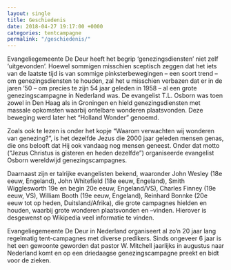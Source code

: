 ```yaml
---
layout: single
title: Geschiedenis
date: 2018-04-27 19:17:00 +0000
categories: tentcampagne
permalink: "/geschiedenis/"
---
```

Evangeliegemeente De Deur heeft het begrip ‘genezingsdiensten’ niet zelf ‘uitgevonden’. Hoewel sommigen misschien sceptisch zeggen dat het iets van de laatste tijd is van sommige pinksterbewegingen – een soort trend – om genezingsdiensten te houden, zal het u misschien verbazen dat er in de jaren ’50 – om precies te zijn 54 jaar geleden in 1958 – al een grote genezingscampagne in Nederland was. De evangelist T.L. Osborn was toen zowel in Den Haag als in Groningen en hield genezingsdiensten met massale opkomsten waarbij ontelbare wonderen plaatsvonden. Deze beweging werd later het “Holland Wonder” genoemd.

Zoals ook te lezen is onder het kopje “Waarom verwachten wij wonderen van genezing?”, is het dezelfde Jezus die 2000 jaar geleden mensen genas, die ons belooft dat Hij ook vandaag nog mensen geneest. Onder dat motto (“Jezus Christus is gisteren en heden dezelfde”) organiseerde evangelist Osborn wereldwijd genezingscampagnes.

Daarnaast zijn er talrijke evangelisten bekend, waaronder John Wesley (18e eeuw, Engeland), John Whitefield (18e eeuw, Engeland), Smith Wigglesworth 19e en begin 20e eeuw, Engeland/VS), Charles Finney (19e eeuw, VS), William Booth (19e eeuw, Engeland), Reinhard Bonnke (20e eeuw tot op heden, Duitsland/Afrika), die grote campagnes hielden en houden, waarbij grote wonderen plaatsvonden en –vinden. Hierover is desgewenst op Wikipedia veel informatie te vinden.

Evangeliegemeente De Deur in Nederland organiseert al zo’n 20 jaar lang regelmatig tent-campagnes met diverse predikers. Sinds ongeveer 6 jaar is het een gewoonte geworden dat pastor W. Mitchell jaarlijks in augustus naar Nederland komt en op een driedaagse genezingscampagne preekt en bidt voor de zieken.